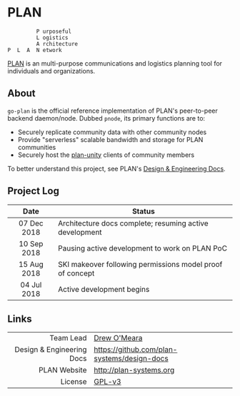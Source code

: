 # PLAN

```
         P urposeful
         L ogistics
         A rchitecture
P  L  A  N etwork
```

[PLAN](http://plan-systems.org) is an multi-purpose communications and logistics planning tool for individuals and organizations. 

## About

`go-plan` is the official reference implementation of PLAN's peer-to-peer backend daemon/node.  Dubbed `pnode`, its primary functions are to:
- Securely replicate community data with other community nodes
- Provide "serverless" scalable bandwidth and storage for PLAN communities
- Securely host the [plan-unity](https://github.com/plan-systems/plan-unity) clients of community members

To better understand this project, see PLAN's [Design & Engineering Docs](https://github.com/plan-systems/design-docs).

## Project Log


|    Date     | Status                                                          |
|:-----------:|-----------------------------------------------------------------|
| 07 Dec 2018 | Architecture docs complete; resuming active development         |
| 10 Sep 2018 | Pausing active development to work on PLAN PoC                  |
| 15 Aug 2018 | SKI makeover following permissions model proof of concept       |
| 04 Jul 2018 | Active development begins                                       |



## Links

|                           |                                                          |
|--------------------------:|----------------------------------------------------------|
|                 Team Lead | [Drew O'Meara](mailto:drew2019@plan-systems.org)         |
| Design & Engineering Docs | https://github.com/plan-systems/design-docs              |
|              PLAN Website | http://plan-systems.org                                  |
|                   License | [GPL-v3](https://www.gnu.org/licenses/gpl-3.0.en.htmlm)  |
